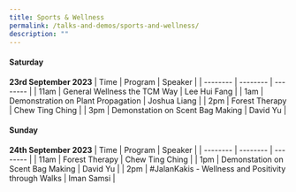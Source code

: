 ```yaml
---
title: Sports & Wellness
permalink: /talks-and-demos/sports-and-wellness/
description: ""
---
```

#### Saturday
**23rd September 2023**
| Time | Program | Speaker |
| -------- | -------- | -------- |
| 11am | General Wellness the TCM Way   |   Lee Hui Fang  |
| 1am  | Demonstration on Plant Propagation | Joshua Liang |
| 2pm     | Forest Therapy  | Chew Ting Ching    |
| 3pm     | Demonstation on Scent Bag Making     | David Yu    |


#### Sunday
**24th September 2023**
| Time | Program | Speaker |
| -------- | -------- | -------- |
| 11am     | Forest Therapy  | Chew Ting Ching  |
| 1pm      | Demonstation on Scent Bag Making  | David Yu    |
| 2pm | #JalanKakis - Wellness and Positivity through Walks | Iman Samsi | 